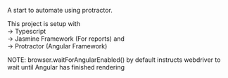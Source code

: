 A start to automate using protractor.

This project is setup with\
-> Typescript\
-> Jasmine Framework (For reports) and\
-> Protractor (Angular Framework)

NOTE: 
browser.waitForAngularEnabled() by default instructs webdriver to wait until Angular has finished rendering 
